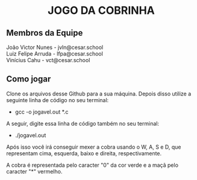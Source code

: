 <h1 align="center">JOGO DA COBRINHA</h1>
<h2 align="left">Membros da Equipe</h2>
<p align="left">
  João Victor Nunes - jvln@cesar.school<br>
  Luiz Felipe Arruda - lfpa@cesar.school<br>
  Vinícius Cahu - vct@cesar.school
</p>

<h2 align="left">Como jogar</h2>

Clone os arquivos desse Github para a sua máquina. Depois disso utilize a seguinte linha de código no seu terminal:

  - gcc -o jogavel.out *.c

A seguir, digite essa linha de código também no seu terminal:

  - ./jogavel.out

Após isso você irá conseguir mexer a cobra usando o W, A, S e D, que representam cima, esquerda, baixo e direita, respectivamente.

A cobra é representada pelo caracter "0" da cor verde e a maçã pelo caracter "*" vermelho.
